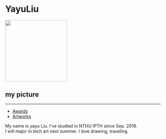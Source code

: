 <!DOCTYPE html>

<html>
<head>
  <tytle></tytle>
 
</head>

<body>


  <h1>YayuLiu</h1>
  <img width="200" src="https://scontent.ftpe8-4.fna.fbcdn.net/v/t1.0-9/69638577_1724845367659912_311887549939318784_o.jpg?_nc_cat=110&_nc_ohc=0Sc2LHwEinoAQlmt6DHpfsBWYYyPZvx7JEBVCvFHQ-edmq-hd75QHtESA&_nc_ht=scontent.ftpe8-4.fna&oh=57fc306e61bcda6af879568f6f5cbc51&oe=5E9F8384" >
  <h2>my picture</h2>

  <hr/>

<ul>
    <li><a href="#">Awards</a></li>
    <li><a href="#">Artworks</a></li>
 </ul>


<p>My name is yayu Liu. I've studied in NTHU IPTH since Sep. 2019.<br >
I will major in tech art next summer. I love drawing, traveling.<br >
</p>

</body>
</html>
